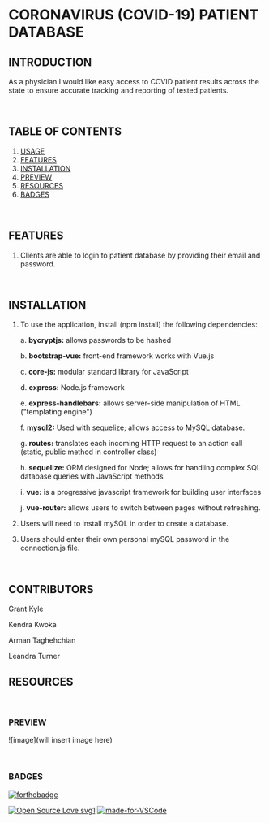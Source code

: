 
# CORONAVIRUS (COVID-19) PATIENT DATABASE


## INTRODUCTION

As a physician I would like easy access to COVID patient results across the state to ensure accurate tracking and reporting of tested patients.

<br>

## TABLE OF CONTENTS
1. [USAGE](#usage)
2. [FEATURES](#features)
3. [INSTALLATION](#installation)
4. [PREVIEW](#preview)
5. [RESOURCES](#resources)
6. [BADGES](#badges)

<br>

## FEATURES

1. Clients are able to login to patient database by providing their email and password.



<br>

## INSTALLATION

1. To use the application, install (npm install) the following dependencies:

    a. **bycryptjs:** allows passwords to be hashed

    b.  **bootstrap-vue:** front-end framework works with Vue.js

    c.  **core-js:** modular standard library for JavaScript

    d.  **express:** Node.js framework
    
    e.  **express-handlebars:** allows server-side manipulation of HTML ("templating engine")

    f. **mysql2:** Used with sequelize; allows access to MySQL database.

    g. **routes:** translates each incoming HTTP request to an action call (static, public method in controller class)

    h.  **sequelize:** ORM designed for Node; allows for handling complex SQL database queries with JavaScript methods

    i.  **vue:** is a progressive javascript framework for building user interfaces

    j. **vue-router:** allows users to switch between pages without refreshing.

2. Users will need to install mySQL in order to create a database.

3. Users should enter their own personal mySQL password in the connection.js file. 

<br>

## CONTRIBUTORS

Grant Kyle

Kendra Kwoka

Arman Taghehchian

Leandra Turner


## RESOURCES



<br>

### PREVIEW

![image](will insert image here)

<br>

### BADGES


[![forthebadge](https://forthebadge.com/images/badges/check-it-out.svg)](https://fast-wildwood-12677.herokuapp.com/)

[![Open Source Love svg1](https://badges.frapsoft.com/os/v1/open-source.svg?v=103)](https://github.com/ellerbrock/open-source-badges/)
[![made-for-VSCode](https://img.shields.io/badge/Made%20for-VSCode-1f425f.svg)](https://code.visualstudio.com/)

